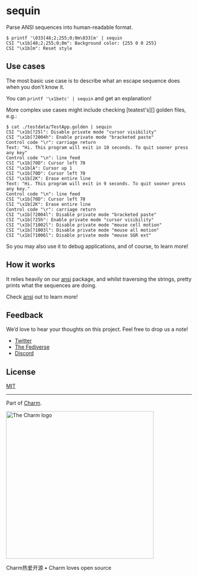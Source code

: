 # sequin

Parse ANSI sequences into human-readable format.

```console
$ printf '\033[48;2;255;0;0m\033[m' | sequin
CSI "\x1b[48;2;255;0;0m": Background color: {255 0 0 255}
CSI "\x1b[m": Reset style
```

## Use cases

The most basic use case is to describe what an escape sequence does when you
don't know it.

You can `printf '\x1betc' | sequin` and get an explanation!

More complex use cases might include checking [teatest's][] golden files, e.g.:

```console
$ cat ./testdata/TestApp.golden | sequin
CSI "\x1b[?25l": Disable private mode "cursor visibility"
CSI "\x1b[?2004h": Enable private mode "bracketed paste"
Control code "\r": carriage return
Text: "Hi. This program will exit in 10 seconds. To quit sooner press any key"
Control code "\n": line feed
CSI "\x1b[70D": Cursor left 70
CSI "\x1b[A": Cursor up 1
CSI "\x1b[70D": Cursor left 70
CSI "\x1b[2K": Erase entire line
Text: "Hi. This program will exit in 9 seconds. To quit sooner press any key."
Control code "\n": line feed
CSI "\x1b[70D": Cursor left 70
CSI "\x1b[2K": Erase entire line
Control code "\r": carriage return
CSI "\x1b[?2004l": Disable private mode "bracketed paste"
CSI "\x1b[?25h": Enable private mode "cursor visibility"
CSI "\x1b[?1002l": Disable private mode "mouse cell motion"
CSI "\x1b[?1003l": Disable private mode "mouse all motion"
CSI "\x1b[?1006l": Disable private mode "mouse SGR ext"
```

So you may also use it to debug applications, and of course, to learn more!

## How it works

It relies heavily on our [ansi][] package, and whilst traversing the strings,
pretty prints what the sequences are doing.

Check [ansi][] out to learn more!

[teatest]: https://github.com/charmbracelet/x/tree/main/exp/teatest
[ansi]: https://github.com/charmbracelet/x/tree/main/ansi

## Feedback

We’d love to hear your thoughts on this project. Feel free to drop us a note!

- [Twitter](https://twitter.com/charmcli)
- [The Fediverse](https://mastodon.social/@charmcli)
- [Discord](https://charm.sh/chat)

## License

[MIT](https://github.com/charmbracelet/lipgloss/raw/master/LICENSE)

---

Part of [Charm](https://charm.sh).

<a href="https://charm.sh/"><img alt="The Charm logo" src="https://stuff.charm.sh/charm-badge.jpg" width="400"></a>

Charm热爱开源 • Charm loves open source
